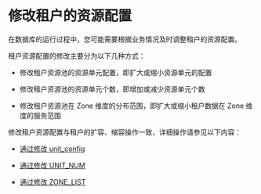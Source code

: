 修改租户的资源配置 
==============================

在数据库的运行过程中，您可能需要根据业务情况及时调整租户的资源配置。

租户资源配置的修改主要分为以下几种方式：

* 修改租户资源池的资源单元配置，即扩大或缩小资源单元的配置

  

* 修改租户资源池的资源单元个数，即增加或减少资源单元个数

  

* 修改租户资源池在 Zone 维度的分布范围，即扩大或缩小租户数据在 Zone 维度的服务范围

  




修改租户资源配置与租户的扩容、缩容操作一致，详细操作请参见以下内容：

* [通过修改 unit_config](../10.scale-out-and-scale-in-1/3.scale-in-and-scale-out-of-tenant-resources/1.by-modifying-unit_config.md)

  

* [通过修改 UNIT_NUM](../10.scale-out-and-scale-in-1/3.scale-in-and-scale-out-of-tenant-resources/2.by-modifying-unit_num.md)

  

* [通过修改 ZONE_LIST](../10.scale-out-and-scale-in-1/3.scale-in-and-scale-out-of-tenant-resources/3.by-modifying-zone_list.md)

  



